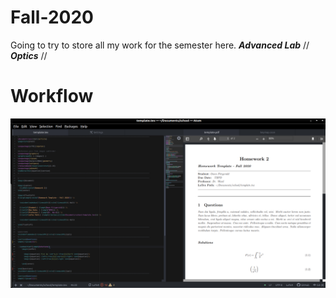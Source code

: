 # Fall-2020
Going to try to store all my work for the semester here. 
***Advanced Lab*** //
***Optics*** //

# Workflow
![image](images/workflow.png)
